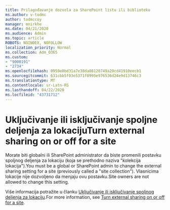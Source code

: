 ```yaml
---
title: Prilagođavanje dozvola za SharePoint listu ili biblioteku
ms.author: v-todmc
author: todmccoy
manager: mnirkhe
ms.date: 04/21/2020
ms.audience: Admin
ms.topic: article
ROBOTS: NOINDEX, NOFOLLOW
localization_priority: Normal
ms.collection: Adm_O365
ms.custom:
- "9000191"
- "2734"
ms.openlocfilehash: 0959e0bd31a7e38da08120749a29cd41910eecb1
ms.sourcegitcommit: 631cbb5f03e5371f0995e976536d24e9d13746c3
ms.translationtype: MT
ms.contentlocale: sr-Latn-RS
ms.lasthandoff: 04/22/2020
ms.locfileid: "43731712"
---
```

# <a name="turn-external-sharing-on-or-off-for-a-site"></a><span data-ttu-id="2f325-102">Uključivanje ili isključivanje spoljne deljenja za lokaciju</span><span class="sxs-lookup"><span data-stu-id="2f325-102">Turn external sharing on or off for a site</span></span>

<span data-ttu-id="2f325-103">Morate biti globalni ili SharePoint administrator da biste promenili postavku spoljnog deljenja za lokaciju (koja se prethodno naziva "kolekcija lokacija").</span><span class="sxs-lookup"><span data-stu-id="2f325-103">You must be a global or SharePoint admin to change the external sharing setting for a site (previously called a "site collection").</span></span> <span data-ttu-id="2f325-104">Vlasnicima lokacije nije dozvoljeno da menjaju ovu postavku.</span><span class="sxs-lookup"><span data-stu-id="2f325-104">Site owners are not allowed to change this setting.</span></span> 

<span data-ttu-id="2f325-105">Više informacija potražite u članku [Uključivanje ili isključivanje spoljnog deljenja za lokaciju](https://docs.microsoft.com/sharepoint/change-external-sharing-site).</span><span class="sxs-lookup"><span data-stu-id="2f325-105">For more information, see [Turn external sharing on or off for a site](https://docs.microsoft.com/sharepoint/change-external-sharing-site).</span></span>
